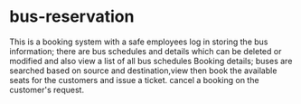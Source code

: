 # bus-reservation
This is a booking system with a safe employees log in 
storing the bus information; there are bus schedules and details which can be deleted or modified and also view a list of all bus schedules
Booking details; buses are searched based on source and destination,view then book the available seats for the customers and issue a ticket. cancel a booking on the customer's request.
